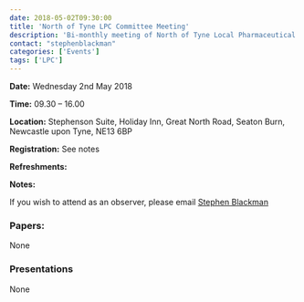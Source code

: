 ```yaml
---
date: 2018-05-02T09:30:00
title: 'North of Tyne LPC Committee Meeting'
description: 'Bi-monthly meeting of North of Tyne Local Pharmaceutical Committee'
contact: "stephenblackman"
categories: ['Events']
tags: ['LPC']
---
```


**Date:** Wednesday 2nd May 2018

**Time:** 09.30 – 16.00  

**Location:** Stephenson Suite, Holiday Inn, Great North Road, Seaton Burn, Newcastle upon Tyne, NE13 6BP

**Registration:** See notes  

**Refreshments:** 

**Notes:**

If you wish to attend as an observer, please email [Stephen Blackman](Mailto:stephen.blackman@northoftynelpc.com)

### Papers:

None

### Presentations

None
